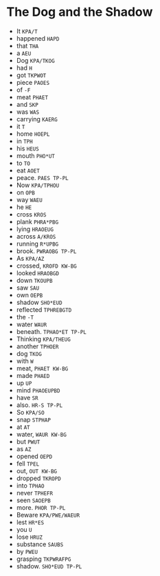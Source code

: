 # The Dog and the Shadow

* It `KPA/T`
* happened `HAPD`
* that `THA`
* a `AEU`
* Dog `KPA/TKOG`
* had `H`
* got `TKPWOT`
* piece `PAOES`
* of `-F`
* meat `PHAET`
* and `SKP`
* was `WAS`
* carrying `KAERG`
* it `T`
* home `HOEPL`
* in `TPH`
* his `HEUS`
* mouth `PHO*UT`
* to `TO`
* eat `AOET`
* peace. `PAES TP-PL`
* Now `KPA/TPHOU`
* on `OPB`
* way `WAEU`
* he `HE`
* cross `KROS`
* plank `PHRA*PBG`
* lying `HRAOEUG`
* across `A/KROS`
* running `R*UPBG`
* brook. `PWRAOBG TP-PL`
* As `KPA/AZ`
* crossed, `KROFD KW-BG`
* looked `HRAOBGD`
* down `TKOUPB`
* saw `SAU`
* own `OEPB`
* shadow `SHO*EUD`
* reflected `TPHREBGTD`
* the `-T`
* water `WAUR`
* beneath. `TPHAO*ET TP-PL`
* Thinking `KPA/THEUG`
* another `TPHOER`
* dog `TKOG`
* with `W`
* meat, `PHAET KW-BG`
* made `PHAED`
* up `UP`
* mind `PHAOEUPBD`
* have `SR`
* also. `HR-S TP-PL`
* So `KPA/SO`
* snap `STPHAP`
* at `AT`
* water, `WAUR KW-BG`
* but `PWUT`
* as `AZ`
* opened `OEPD`
* fell `TPEL`
* out, `OUT KW-BG`
* dropped `TKROPD`
* into `TPHAO`
* never `TPHEFR`
* seen `SAOEPB`
* more. `PHOR TP-PL`
* Beware `KPA/PWE/WAEUR`
* lest `HR*ES`
* you `U`
* lose `HRUZ`
* substance `SAUBS`
* by `PWEU`
* grasping `TKPWRAFPG`
* shadow. `SHO*EUD TP-PL`
